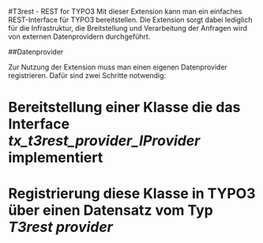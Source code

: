 #T3rest - REST for TYPO3
Mit dieser Extension kann man ein einfaches REST-Interface für TYPO3 bereitstellen. Die Extension sorgt dabei lediglich für die Infrastruktur, die Breitstellung und Verarbeitung der Anfragen wird von externen Datenprovidern durchgeführt.

##Datenprovider

Zur Nutzung der Extension muss man einen eigenen Datenprovider registrieren. Dafür sind zwei Schritte notwendig:
 # Bereitstellung einer Klasse die das Interface *tx_t3rest_provider_IProvider* implementiert
 # Registrierung diese Klasse in TYPO3 über einen Datensatz vom Typ *T3rest provider*

 